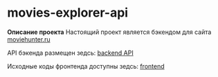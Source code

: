 # movies-explorer-api


**Описание проекта**
Настоящий проект является бэкендом для сайта [moviehunter.ru](https://moviehunter.ru)


API бэкенда размещен зедсь: [backend API](https://api.moviehunter.ru)

Исходные коды фронтенда доступны зедсь: [frontend](https://github.com/Gumlokt/movies-explorer-frontend)
